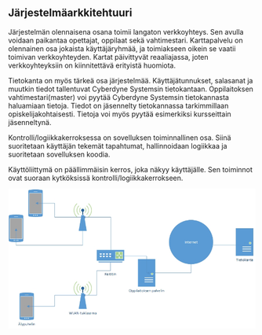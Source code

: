 ##  Järjestelmäarkkitehtuuri

Järjestelmän olennaisena osana toimii langaton verkkoyhteys. Sen avulla voidaan paikantaa opettajat, oppilaat sekä vahtimestari. Karttapalvelu on olennainen osa jokaista käyttäjäryhmää, ja toimiakseen oikein se vaatii toimivan verkkoyhteyden. Kartat päivittyvät reaaliajassa, joten verkkoyhteyksiin on kiinnitettävä erityistä huomiota.

Tietokanta on myös tärkeä osa järjestelmää. Käyttäjätunnukset, salasanat ja muutkin tiedot tallentuvat Cyberdyne Systemsin tietokantaan. Oppilaitoksen vahtimestari(master) voi pyytää Cyberdyne Systemsin tietokannasta haluamiaan tietoja. Tiedot on jäsennelty tietokannassa tarkimmillaan opiskelijakohtaisesti. Tietoja voi myös pyytää esimerkiksi kursseittain jäsenneltynä.

Kontrolli/logiikkakerroksessa on sovelluksen toiminnallinen osa. Siinä suoritetaan käyttäjän tekemät tapahtumat, hallinnoidaan logiikkaa ja suoritetaan sovelluksen koodia.

Käyttöliittymä on päällimmäisin kerros, joka näkyy käyttäjälle. Sen toiminnot ovat suoraan kytköksissä kontrolli/logiikkakerrokseen.

![image](https://github.com/Jakewell/Cyberdyne_Systems/blob/master/Jarjestelma.jpg)
